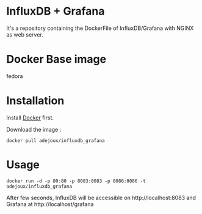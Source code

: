InfluxDB + Grafana
============

It's a repository containing the DockerFile of InfluxDB/Grafana with NGINX as web server.

Docker Base image
=================

fedora


Installation
==============

Install [Docker](https://www.docker.com/) first.

Download the image :

~~~
docker pull adejoux/influxdb_grafana
~~~

Usage
=====

~~~
docker run -d -p 80:80 -p 8083:8083 -p 8086:8086 -t adejoux/influxdb_grafana
~~~

After few seconds, InfluxDB will be accessible on http://localhost:8083 and Grafana at http://localhost/grafana

